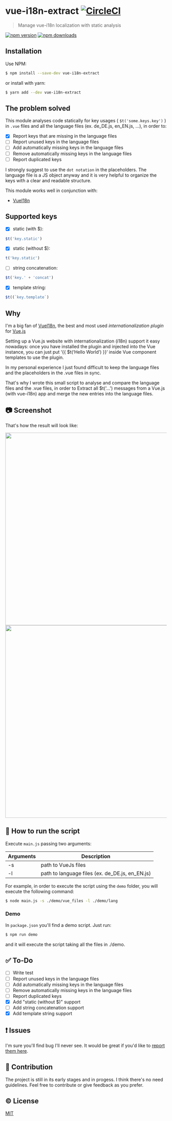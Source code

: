 # vue-i18n-extract [![CircleCI](https://circleci.com/gh/pixari/vue-i18n-extract/tree/master.png?style=shield)](https://circleci.com/gh/pixari/vue-i18n-extract)
> Manage vue-i18n localization with static analysis

[![npm version](https://img.shields.io/npm/v/vue-i18n-extract.svg?style=flat-square)](https://www.npmjs.com/package/vue-i18n-extract)
[![npm downloads](https://img.shields.io/npm/dm/vue-i18n-extract.svg?style=flat-square)](https://www.npmjs.com/package/vue-i18n-extract)

## Installation
Use NPM:

```sh
$ npm install --save-dev vue-i18n-extract
```

or install with yarn:

```sh
$ yarn add --dev vue-i18n-extract
```

## The problem solved
This module analyses code statically for key usages ( `$t('some.keys.key')` ) in `.vue` files and all the language files (ex. de_DE.js, en_EN.js, ...), in order to:

- [x] Report keys that are missing in the language files
- [ ] Report unused keys in the language files
- [ ] Add automatically missing keys in the language files
- [ ] Remove automatically missing keys in the language files
- [ ] Report duplicated keys

I strongly suggest to use the `dot notation` in the placeholders. The language file is a JS object anyway and it is very helpful to organize the keys with a clear and readable structure.

This module works well in conjunction with:
* [VueI18n](https://kazupon.github.io/vue-i18n/)

## Supported keys

- [x] static (with $):
```js
$t('key.static')
```
- [x] static (without $): 
```js
t('key.static')
```
- [ ] string concatenation:
```js
$t('key.' + 'concat')
```
- [x] template string:
```js
$t((`key.template`)
```

## Why
I'm a big fan of [VueI18n](https://kazupon.github.io/vue-i18n/), the best and most used *internationalization plugin* for [Vue.js](https://vuejs.org/)

Setting up a Vue.js website with internationalization (i18n) support it easy nowadays: once you have installed the plugin and injected into the Vue instance, you can just put ‘{{ $t(‘Hello World’) }}‘ inside Vue component templates to use the plugin.

In my personal experience I just found difficult to keep the language files and the placeholders in the .vue files in sync.

That's why I wrote this small script to analyse and compare the language files and the .vue files, in order to 
Extract all $t('...') messages from a Vue.js (with vue-i18n) app and merge the new entries into the language files.


## :camera: Screenshot
That's how the result will look like:

<img src="https://raw.githubusercontent.com/pixari/vue-i18n-extract/master/demo/screenshots/vue-i18n-extract-1.png" width="600">

<img src="https://raw.githubusercontent.com/pixari/vue-i18n-extract/master/demo/screenshots/vue-i18n-extract-2.png" width="600">

## :rocket: How to run the script

Execute `main.js` passing two arguments: 

| Arguments | Description |
| ------ | ----------- |
| -s   | path to VueJs files |
| -l | path to language files (ex. de_DE.js, en_EN.js) |

For example, in order to execute the script using the `demo` folder, you will execute the following command:

```sh
$ node main.js -s ./demo/vue_files -l ./demo/lang
```

### Demo
In `package.json` you'll find a demo script.
Just run:

```sh
$ npm run demo
```

and it will execute the script taking all the files in ./demo.

## :white_check_mark: To-Do
- [ ] Write test
- [ ] Report unused keys in the language files
- [ ] Add automatically missing keys in the language files
- [ ] Remove automatically missing keys in the language files
- [ ] Report duplicated keys
- [x] Add "static (without $)" support
- [ ] Add string concatenation support
- [x] Add template string support

## :exclamation: Issues

I'm sure you'll find bug I'll never see. It would be great if you'd like to [report them here](https://github.com/pixari/vue-i18n-extract/issues).


## :muscle: Contribution

The project is still in its early stages and in progess.
I think there's no need guidelines. Feel free to contribute or give feedback as you prefer.


## :copyright: License

[MIT](http://opensource.org/licenses/MIT)
